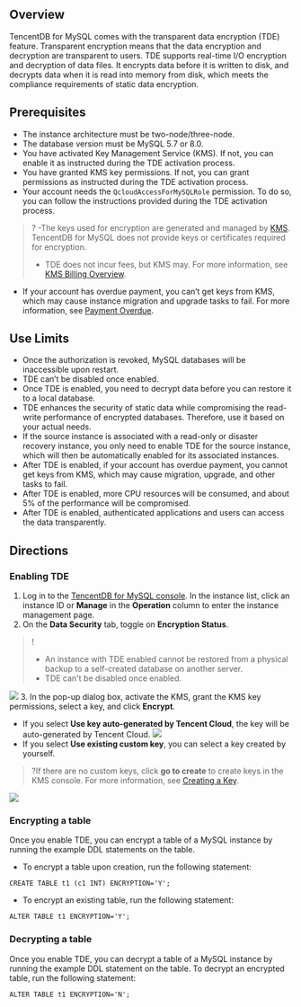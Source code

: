 ## Overview
TencentDB for MySQL comes with the transparent data encryption (TDE) feature. Transparent encryption means that the data encryption and decryption are transparent to users. TDE supports real-time I/O encryption and decryption of data files. It encrypts data before it is written to disk, and decrypts data when it is read into memory from disk, which meets the compliance requirements of static data encryption.

## Prerequisites
- The instance architecture must be two-node/three-node.
- The database version must be MySQL 5.7 or 8.0.
- You have activated Key Management Service (KMS). If not, you can enable it as instructed during the TDE activation process.
- You have granted KMS key permissions. If not, you can grant permissions as instructed during the TDE activation process.
- Your account needs the `QcloudAccessForMySQLRole` permission. To do so, you can follow the instructions provided during the TDE activation process.
>?
>-The keys used for encryption are generated and managed by [KMS](https://intl.cloud.tencent.com/document/product/1030/32774). TencentDB for MySQL does not provide keys or certificates required for encryption.
>- TDE does not incur fees, but KMS may. For more information, see [KMS Billing Overview](https://www.tencentcloud.com/document/product/1030/31966).
- If your account has overdue payment, you can’t get keys from KMS, which may cause instance migration and upgrade tasks to fail. For more information, see [Payment Overdue](https://intl.cloud.tencent.com/document/product/1030/31968).

## Use Limits
- Once the authorization is revoked, MySQL databases will be inaccessible upon restart.
- TDE can’t be disabled once enabled.
- Once TDE is enabled, you need to decrypt data before you can restore it to a local database.
- TDE enhances the security of static data while compromising the read-write performance of encrypted databases. Therefore, use it based on your actual needs.
- If the source instance is associated with a read-only or disaster recovery instance, you only need to enable TDE for the source instance, which will then be automatically enabled for its associated instances.
- After TDE is enabled, if your account has overdue payment, you cannot get keys from KMS, which may cause migration, upgrade, and other tasks to fail.
- After TDE is enabled, more CPU resources will be consumed, and about 5% of the performance will be compromised.
- After TDE is enabled, authenticated applications and users can access the data transparently.


## Directions
### Enabling TDE
1. Log in to the [TencentDB for MySQL console](https://console.cloud.tencent.com/cdb). In the instance list, click an instance ID or **Manage** in the **Operation** column to enter the instance management page.
2. On the **Data Security** tab, toggle on **Encryption Status**.
>!
>- An instance with TDE enabled cannot be restored from a physical backup to a self-created database on another server.
>- TDE can't be disabled once enabled.
>
![](https://staticintl.cloudcachetci.com/yehe/backend-news/Sy8E698_7.png)
3. In the pop-up dialog box, activate the KMS, grant the KMS key permissions, select a key, and click **Encrypt**.
   - If you select **Use key auto-generated by Tencent Cloud**, the key will be auto-generated by Tencent Cloud.
    ![](https://staticintl.cloudcachetci.com/yehe/backend-news/ZAYi660_8.png)
   - If you select **Use existing custom key**, you can select a key created by yourself.
>?If there are no custom keys, click **go to create** to create keys in the KMS console. For more information, see [Creating a Key](https://intl.cloud.tencent.com/document/product/1030/31971).
>
![](https://staticintl.cloudcachetci.com/yehe/backend-news/4xju767_9.png)


### Encrypting a table
Once you enable TDE, you can encrypt a table of a MySQL instance by running the example DDL statements on the table.
- To encrypt a table upon creation, run the following statement:
```
CREATE TABLE t1 (c1 INT) ENCRYPTION='Y';
```
- To encrypt an existing table, run the following statement:
```
ALTER TABLE t1 ENCRYPTION='Y';
```

### Decrypting a table
Once you enable TDE, you can decrypt a table of a MySQL instance by running the example DDL statement on the table.
To decrypt an encrypted table, run the following statement:
```
ALTER TABLE t1 ENCRYPTION='N';
```
